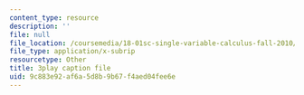 ```yaml
---
content_type: resource
description: ''
file: null
file_location: /coursemedia/18-01sc-single-variable-calculus-fall-2010/9c883e92af6a5d8b9b67f4aed04fee6e_9v25gg2qJYE.vtt
file_type: application/x-subrip
resourcetype: Other
title: 3play caption file
uid: 9c883e92-af6a-5d8b-9b67-f4aed04fee6e
---
```

